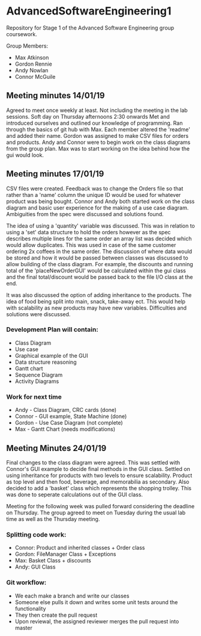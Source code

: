 # AdvancedSoftwareEngineering1
Repository for Stage 1 of the Advanced Software Engineering group coursework.

Group Members:
- Max Atkinson
- Gordon Rennie
- Andy Nowlan
- Connor McGuile

## Meeting minutes 14/01/19

Agreed to meet once weekly at least. Not including the meeting in the lab sessions. Soft day on Thursday afternoons 2:30 onwards
Met and introduced ourselves and outlined our knowledge of programming.
Ran through the basics of git hub with Max. Each member altered the 'readme' and added their name.
Gordon was assigned to make CSV files for orders and products.
Andy and Connor were to begin work on the class diagrams from the group plan. 
Max was to start working on the idea behind how the gui would look.

## Meeting minutes 17/01/19

CSV files were created. Feedback was to change the Orders file so that rather than a 'name' column the 
unique ID would be used for whatever product was being bought.
Connor and Andy both started work on the class diagram and basic user experience for the making of a use case diagram.
Ambiguities from the spec were discussed and solutions found.

The idea of using a 'quantity' variable was discussed. This was in relation to using a 'set' data structure to hold
the orders however as the spec describes multiple lines for the same order an array list was decided which would allow 
duplicates. This was used in case of the same customer ordering 2x coffees in the same order. 
The discussion of where data would be stored and how it would be passed between classes was discussed to allow building
of the class diagram. For example, the discounts and running total of the 'placeNewOrderGUI' would be calculated within the 
gui class and the final total/discount would be passed back to the file I/O class at the end. 

It was also discussed the option of adding inheritance to the products. The idea of food being split into main, snack,
take-away ect. This would help with scalability as new products may have new variables. Difficulties and solutions were 
discussed.

### Development Plan will contain:
- Class Diagram
- Use case
- Graphical example of the GUI
- Data structure reasoning
- Gantt chart
- Sequence Diagram
- Activity Diagrams

### Work for next time
- Andy - Class Diagram, CRC cards (done)
- Connor - GUI example, State Machine (done)
- Gordon - Use Case Diagram (not complete)
- Max - Gantt Chart (needs modifications)

## Meeting Minutes 24/01/19
Final changes to the class diagram were agreed. This was settled with Connor's GUI example to decide final methods 
in the GUI class. Settled on using inheritance for products with two levels to ensure scalability. Product as top level and then food, beverage,
and memorabilia as secondary. Also decided to add a 'basket' class which represents the shopping trolley. This was done to 
seperate calculations out of the GUI class. 

Meeting for the following week was pulled forward considering the deadline on Thursday. The group agreed to meet on 
Tuesday during the usual lab time as well as the Thursday meeting. 

### Splitting code work:
- Connor: Product and inherited classes + Order class
- Gordon: FileManager Class + Exceptions 
- Max: Basket Class + discounts
- Andy: GUI Class

### Git workflow:
- We each make a branch and write our classes
- Someone else pulls it down and writes some unit tests around the functionality
- They then create the pull request
- Upon reviewal, the assigned reviewer merges the pull request into master
 
